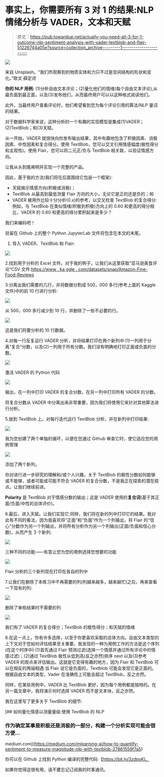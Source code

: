 # 事实上，你需要所有 3 对 1 的结果:NLP 情绪分析与 VADER，文本和天赋

> 原文：<https://pub.towardsai.net/actually-you-need-all-3-for-1-outcome-nlp-sentiment-analysis-with-vader-textblob-and-flair-51226744a05e?source=collection_archive---------1----------------------->

![](img/6d50ebb11ebd9308129188ad4a9ae443.png)

来自 Unsplash。“我们所观察到的物质实体和力只不过是空间结构的形状和变化。”欧文·薛定谔

**你的 NLP 用例:** (1)分析自由文本评论；(2)量化他们的情绪(每个自由文本评论),从最负面到最正面，以及(3)发布他们，从而最终用户可以以这种格式阅读他们。

此外，当最终用户查看评论时，他们希望看到您为每个评论引用的算法/NLP 量词的结果。

对于数据科学家来说，这种分析的一个有趣的实现模型是集成(1)VADER；(2)TextBlob；和(3)天赋。

从一开始，VADER 就很快向你发布输出结果，其中有趣地包含了积极因素、消极因素、中性因素和复合得分。使用 TextBlob，您可以交叉引用情感幅度(极性得分和主观性)。使用 Flair，您可以将二元正/负与 TextBlob 相关联，以验证情感方向。

让我从头到尾阐明并实现一个完整的产品。

因此，基于我的方法(我们将在后面围绕它包装一个框架):

*   天赋揭示情感方向(积极或消极)；
*   TextBlob 从最高到最低测量 Flair 方向的大小，无论它是正的还是负的；和
*   VADER 被用作比较十分分析(0.x)的参考，以交叉检查 TextBlob 的复合得分:例如，与 TextBlob 在类似情绪(积极到积极)方向上的 0.60 和更高的得分相比，VADER 的 0.60 和更高的得分累积起来是多少？

我们来编码吧！

驻留在 Github 上的整个 Python JupyterLab 文件将包含在本文的末尾。

1.  导入 VADER、TextBlob 和 Flair:

![](img/ece1c0e7a855f86d0f5936442e326870.png)

2.找到用于分析的 Excel 文件。对于我的例子，让我们从这里获取“亚马逊美食评论”CSV 文件:[https://www . ka ggle . com/datasets/snap/Amazon-Fine-Food-Reviews](https://www.kaggle.com/datasets/snap/amazon-fine-food-reviews)

3.分离出我们需要的几行，并将数据分割成 500，000 多行(参考上面的 Kaggle 文件)中的前 10 行进行分析:

![](img/180acf3390e5ef1907a05ae112b66254.png)

从 500，000 多行减少到 10 行，并删除了一些不必要的行。

![](img/23493b2c44de964b51f3a4c54456e595.png)

这是我们将要分析的 10 行数据。

4.对每一行反复运行 VADER 分析，并将结果打印在两个新列中:(1)一列用于分离“复合”分数，以及(2)一列用于所有分数。我们没有明确地打印正面或负面的分数。

![](img/f7c7074e3a6b1d083ded12f9cca69ebc.png)

激活 VADER 的 Python 代码

![](img/233d2e3c2484bad2ada0538cfbc2470d.png)

输出，在一列中打印 VADER 的复合分数，在另一列中打印所有 VADER 的分数。

将复合分数从 VADER 中分离出来非常重要，因为我们将使用它来针对其他算法进行分析。

5.放到 TextBlob 上。对每行迭代运行 TextBlob 分析，并在新列中打印结果:

![](img/9c37243d558c9a0514a2c8c1e9821766.png)

我为您创建了两个单独的循环，以便在您通过 Github 审查它时，使它适应您的用例管理

![](img/fd81b224d5a214604ee6664e95c67470.png)

添加了两个新列。

你对进行进一步研究的理解和/或个人兴趣，关于 TextBlob 的极性分数如何能够或不能够，或者可能或可能不符合 VADER 的复合分数，不是我正在探索的潜在观点。让我们继续前进。

**Polarity** 是 TextBlob 对于情感分数的输出；这是 VADER 使用的**复合词**(基于其正面/负面/中性的总体评价)。

6.最后，进入天赋。让我们实现它:同样，我们将在新的列中打印它的结果。我对此有不同的看法，因为我喜欢将“正面”和“负面”作为一个列输出，将 Flair 的“信心”分数作为另一个列输出，并将所有分析作为另一个列输出(正面/负面和信心分数)，从而产生 3 个新列:

![](img/63d983c802a9d818a38a2e9a46fbe6ff.png)

三种不同的功能——有意让您为您的用例选择您想要的功能

![](img/36a51087252e17778ffa7f7ffbc30fb9.png)

Flair 分析的三个新列现在打印在各自的列中

7.让我们在删除了本练习中不再需要的列(列越来越多，越来越忙)之后，再来查看一下现有的列:

![](img/86e730e1e9f1dee4f3328d6b8ad210b1.png)

删除了审核结果时不需要的列

![](img/0781db27c14b391bd32f2630bf374954.png)

我们有了:VADER 的复合得分；TextBlob 的极性得分；和天赋的情绪

8.在这一点上，你有许多选择，以至于你更喜欢采取的总体方向。自由文本类型的上下文对于您如何评估结果至关重要。我发现的一种为用例工作的方法是这个序列(在这个时序中):(1)首先通过 Flair 预测过滤(选择一个情感并通过所有评论中的情感过滤)；(2)通过 TextBlob 极性从低到高(反之亦然)排序 next 以及(3)参考 VADER 的观点来评估输出。这就是它变得有趣的地方，因为 Flair 和 TextBlob 可以在相反的两端相遇:当 Flair 说它是负面的，Textblob 可能会发现它是正面的。根据自由文本的类型，Vader 在准确性上可能会超过 TextBlob，反之亦然。

同样，在某些用例中，VADER 比 TextBlob 更好，因为每个用例都是独特的。在另一篇文章中，我将演示何时选择 VADER 而不是文本块，反之亦然。

我在这里写了更多关于 TextBlob 的细节:

[](https://medium.com/mlearning-ai/how-to-quantify-sentiment-to-measure-magnitude-nlp-with-textblob-27861559f7a5) [## 如何量化情感以测量量级:使用 TextBlob 的 NLP

### 作为确定某事是积极还是消极的一部分，构建一个分析实现可能会很方便…

medium.com](https://medium.com/mlearning-ai/how-to-quantify-sentiment-to-measure-magnitude-nlp-with-textblob-27861559f7a5) 

你可以在 Github 上找到 Python 编译的完整代码:【https://bit.ly/3zdpsKI。

如果你觉得这很有用，请不要忘记订阅我的时事通讯。